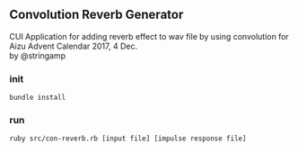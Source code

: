 ## Convolution Reverb Generator
CUI Application for adding reverb effect to wav file by using convolution
for Aizu Advent Calendar 2017, 4 Dec.  
by @stringamp 

### init
```
bundle install
```

### run
```
ruby src/con-reverb.rb [input file] [impulse response file]
```